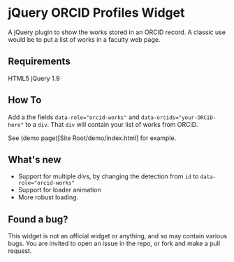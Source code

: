 # jQuery ORCID Profiles Widget
A jQuery plugin to show the works stored in an ORCID record. A classic use would be to put a list of works  in a faculty web page.

## Requirements
HTML5
jQuery 1.9

## How To
Add a the fields `data-role="orcid-works"` and `data-orcids="your-ORCiD-here"` to a `div`. That `div` will contain your list of works from ORCiD.

See (demo page)[Site Root/demo/index.html] for example.

## What's new

* Support for multiple divs, by changing the detection from `id` to `data-role="orcid-works"`
* Support for loader animation
* More robust loading.


## Found a bug?

This widget is not an official widget or anything, and so may contain various bugs. You are invited to open an issue in the repo, or fork and make a pull request.

